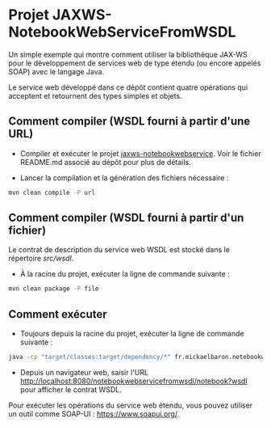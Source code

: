 # Projet JAXWS-NotebookWebServiceFromWSDL

Un simple exemple qui montre comment utiliser la bibliothèque JAX-WS pour le développement de services web de type étendu (ou encore appelés SOAP) avec le langage Java.

Le service web développé dans ce dépôt contient quatre opérations qui acceptent et retournent des types simples et objets.

## Comment compiler (WSDL fourni à partir d'une URL)

- Compiler et exécuter le projet [jaxws-notebookwebservice](https://github.com/mickaelbaron/jaxws-notebookwebservice). Voir le fichier README.md associé au dépôt pour plus de détails.

- Lancer la compilation et la génération des fichiers nécessaire :

```bash
mvn clean compile -P url
```

## Comment compiler (WSDL fourni à partir d'un fichier)

Le contrat de description du service web WSDL est stocké dans le répertoire _src/wsdl_.

- À la racine du projet, exécuter la ligne de commande suivante :

```bash
mvn clean package -P file
```

## Comment exécuter

- Toujours depuis la racine du projet, exécuter la ligne de commande suivante :

```bash
java -cp "target/classes:target/dependency/*" fr.mickaelbaron.notebookwebservicefromwsdl.NotebookServiceSOAPPublish
```

- Depuis un navigateur web, saisir l'URL <http://localhost:8080/notebookwebservicefromwsdl/notebook?wsdl> pour afficher le contrat WSDL.

Pour exécuter les opérations du service web étendu, vous pouvez utiliser un outil comme SOAP-UI : <https://www.soapui.org/>.
